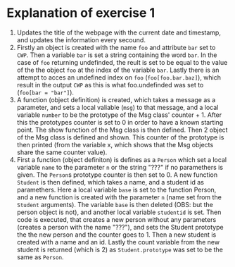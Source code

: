 Explanation of exercise 1
======

1. Updates the title of the webpage with the current date and timestamp, and updates the information every secound.
2. Firstly an object is created with the name `foo` and attribute `bar` set to `CWP`. Then a variable `bar` is set a string containing the word `bar`. In the case of `foo` returning undefinded, the reult is set to be equal to the value of the the object `foo` at the index of the variable `bar`. Lastly there is an attempt to acces an undefined index on `foo` (`foo[foo.bar.baz]`), which result in the output `CWP` as this is what foo.undefinded was set to (`foo[bar = "bar"]`).
3. A function (object definition) is created, which takes a message as a parameter, and sets a local valiable (`msg`) to that message, and a local variable `number` to be the prototype of the Msg class' counter + 1. After this the prototypes counter is set to 0 in order to have a known starting point. The show function of the Msg class is then defined. Then 2 object of the Msg class is defined and shown. This counter of the prototype is then printed (from the variable x, which shows that the Msg objects share the same counter value).
4. First a function (object definiton) is defines as a `Person` which set a local variable `name` to the parameter `n` or the string "???" if no paramethers is given. The `Person`s prototype counter is then set to 0. A new function `Student` is then defined, which takes a name, and a student id as paramethers. Here a local variable `base` is set to the function Person, and a new function is created with the parameter `n` (name set from the `Student` arguments). The variable `base` is then deleted (OBS: but the person object is not), and another local variable `studentid` is set. Then code is executed, that creates a new person without any parameters (creates a person with the name "???"), and sets the Student prototype the the new person and the counter goes to 1. Then a new student is created with a name and an id. Lastly the count variable from the new student is returned (which is 2) as `Student.prototype` was set to be the same as `Person`.

